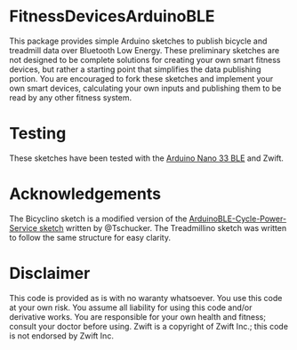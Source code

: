 # FitnessDevicesArduinoBLE
This package provides simple Arduino sketches to publish bicycle and treadmill data over Bluetooth Low Energy. These preliminary sketches are not designed to be complete solutions for creating your own smart fitness devices, but rather a starting point that simplifies the data publishing portion. You are encouraged to fork these sketches and implement your own smart devices, calculating your own inputs and publishing them to be read by any other fitness system.

# Testing
These sketches have been tested with the [Arduino Nano 33 BLE](https://store-usa.arduino.cc/products/arduino-nano-33-ble-with-headers) and Zwift.

# Acknowledgements
The Bicyclino sketch is a modified version of the [ArduinoBLE-Cycle-Power-Service sketch](https://github.com/Tschucker/ArduinoBLE-Cycle-Power-Service) written by @Tschucker. The Treadmillino sketch was written to follow the same structure for easy clarity.

# Disclaimer
This code is provided as is with no waranty whatsoever. You use this code at your own risk. You assume all liability for using this code and/or derivative works. You are responsible for your own health and fitness; consult your doctor before using.
Zwift is a copyright of Zwift Inc.; this code is not endorsed by Zwift Inc.
